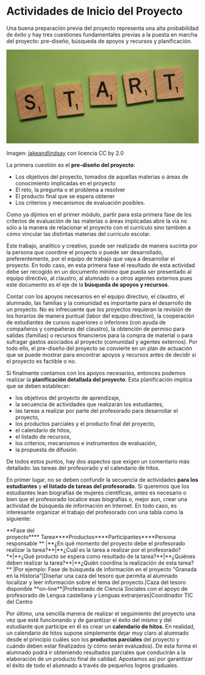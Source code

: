 
# Actividades de Inicio del Proyecto

Una buena preparación previa del proyecto representa una alta probabilidad de éxito y hay tres cuestiones fundamentales previas a la puesta en marcha del proyecto: pre-diseño, búsqueda de apoyos y recursos y planificación.

![](img/start.jpg)

Imagen: [jakeandlindsay](http://www.flickr.com/photos/jakeandlindsay/5524669257/) con licencia CC by 2.0

La primera cuestión es el **pre-diseño del proyecto**:

- Los objetivos del proyecto, tomados de aquellas materias o áreas de conocimiento implicadas en el proyecto
- El reto, la pregunta o el problema a resolver
- El producto final que se espera obtener 
- Los criterios y mecanismos de evaluación posibles.

Como ya dijimos en el primer módulo, partir para esta primera fase de los criterios de evaluación de las materias o áreas implicadas abre la vía no sólo a la manera de relacionar el proyecto con el currículo sino también a cómo vincular las distintas materias del currículo escolar.

Este trabajo, analítico y creativo, puede ser realizado de manera sucinta por la persona que coordine el proyecto o puede ser desarrollado, preferentemente, por el equipo de trabajo que vaya a desarrollar el proyecto. En todo caso, en esta primera fase el resultado de esta actividad debe ser recogido en un documento mínimo que pueda ser presentado al equipo directivo, al claustro, al alumnado o a otros agentes externos pues este documento es el eje de la **búsqueda de apoyos y recursos**.

Contar con los apoyos necesarios en el equipo directivo, el claustro, el alumnado, las familias y la comunidad es importante para el desarrollo de un proyecto. No es infrecuente que los proyectos requieran la revisión de los horarios de manera puntual (labor del equipo directivo), la cooperación de estudiantes de cursos superiores o inferiores (con ayuda de compañeros y compañeras del claustro), la obtención de permiso para salidas (familias) o recursos financieros para la compra de material o para sufragar gastos asociados al proyecto (comunidad y agentes externos). Por todo ello, el pre-diseño del proyecto se convierte en un plan de actuación que se puede mostrar para encontrar apoyos y recursos antes de decidir si el proyecto es factible o no.

Si finalmente contamos con los apoyos necesarios, entonces podemos realizar la **planificación detallada del proyecto**. Esta planificación implica que se deben establecer:

- los objetivos del proyecto de aprendizaje,
- la secuencia de actividades que realizarán los estudiantes,
- las tareas a realizar por parte del profesorado para desarrollar el proyecto,
- los productos parciales y el producto final del proyecto,
- el calendario de hitos,
- el listado de recursos,
- los criterios, mecanismos e instrumentos de evaluación,
- la propuesta de difusión.

De todos estos puntos, hay dos aspectos que exigen un comentario más detallado: las tareas del profesorado y el calendario de hitos.

En primer lugar, no se deben confundir la secuencia de actividades **para los estudiantes** y **el listado de tareas **del profesorado****. Si queremos que los estudiantes lean biografías de mujeres científicas, antes es necesario o bien que el profesorado localice esas biografías o, mejor aun, crear una actividad de búsqueda de información en Internet. En todo caso, es interesante organizar el trabajo del profesorado con una tabla como la siguiente:
<td style="text-align: center;">**Fase del proyecto**</td><td style="text-align: center;">** Tarea**</td><td style="text-align: center;">**Productos**</td><td style="text-align: center;">**Participantes**</td><td style="text-align: center;">**Persona responsable **</td>
|**¿En qué momento del proyecto debe el profesorado realizar la tarea?**|**¿Cuál es la tarea a realizar por el profesorado?**|**¿Qué producto se espera como resultado de la tarea?**|**¿Quiénes deben realizar la tarea?**|**¿Quién coordina la realización de esta tarea?**
|Por ejemplo: Fase de búsqueda de información en el proyecto "Granada en la Historia"|Diseñar una caza del tesoro que permita al alumnado localizar y leer información sobre el tema del proyecto.|Caza del tesoro disponible **on-line**|Profesorado de Ciencia Sociales con el apoyo de profesorado de Lengua castellana y Lenguas extranjeras|Coordinador TIC del Centro

Por último, una sencilla manera de realizar el seguimiento del proyecto una vez que esté funcionando y de garantizar el éxito del mismo y del estudiante que participe en él es crear un **calendario de hitos**. En realidad, un calendario de hitos supone simplemente dejar muy claro al alumnado desde el principio cuáles son los **productos parciales** del proyecto y cuándo deben estar finalizados (y cómo serán evaluados). De esta forma el alumnado podrá ir obteniendo resultados parciales que conducirán a la elaboración de un producto final de calidad. Apostamos así por garantizar el éxito de todo el alumnado a través de pequeños logros graduales.
